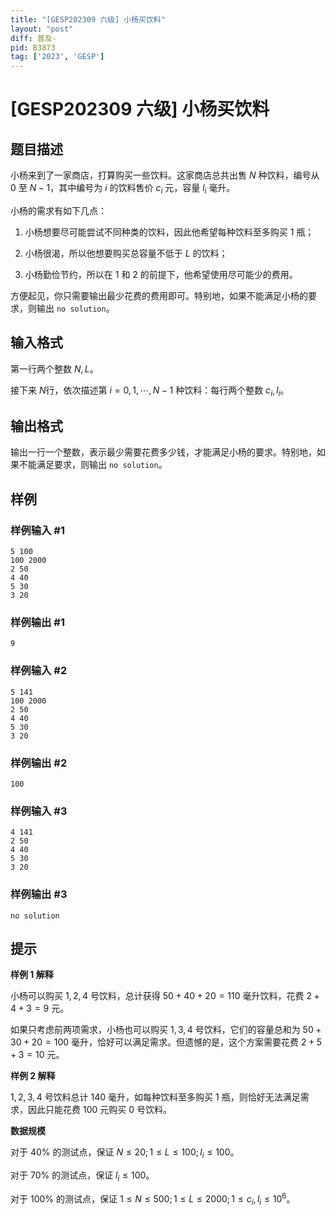 ```yaml
---
title: "[GESP202309 六级] 小杨买饮料"
layout: "post"
diff: 普及-
pid: B3873
tag: ['2023', 'GESP']
---
```

# [GESP202309 六级] 小杨买饮料
## 题目描述

小杨来到了一家商店，打算购买一些饮料。这家商店总共出售 $N$ 种饮料，编号从 $0$ 至 $N-1$，其中编号为 $i$ 的饮料售价 $c_i$ 元，容量 $l_i$ 毫升。

小杨的需求有如下几点：

1. 小杨想要尽可能尝试不同种类的饮料，因此他希望每种饮料至多购买 $1$ 瓶；

2. 小杨很渴，所以他想要购买总容量不低于 $L$ 的饮料；

3. 小杨勤俭节约，所以在 $1$ 和 $2$ 的前提下，他希望使用尽可能少的费用。

方便起见，你只需要输出最少花费的费用即可。特别地，如果不能满足小杨的要求，则输出 `no solution`。
## 输入格式

第一行两个整数 $N,L$。

接下来 $N$行，依次描述第 $i=0,1,\cdots,N-1$ 种饮料：每行两个整数 $c_i,l_i$。
## 输出格式

输出一行一个整数，表示最少需要花费多少钱，才能满足小杨的要求。特别地，如果不能满足要求，则输出 `no solution`。
## 样例

### 样例输入 #1
```
5 100
100 2000
2 50
4 40
5 30
3 20
```
### 样例输出 #1
```
9
```
### 样例输入 #2
```
5 141
100 2000
2 50
4 40
5 30
3 20
```
### 样例输出 #2
```
100
```
### 样例输入 #3
```
4 141
2 50
4 40
5 30
3 20
```
### 样例输出 #3
```
no solution
```
## 提示

**样例 1 解释**

小杨可以购买 $1,2,4$ 号饮料，总计获得 $50+40+20=110$ 毫升饮料，花费 $2+4+3=9$ 元。

如果只考虑前两项需求，小杨也可以购买 $1,3,4$ 号饮料，它们的容量总和为 $50+30+20=100$ 毫升，恰好可以满足需求。但遗憾的是，这个方案需要花费 $2+5+3=10$ 元。

**样例 2 解释**

$1,2,3,4$ 号饮料总计 $140$ 毫升，如每种饮料至多购买 $1$ 瓶，则恰好无法满足需求，因此只能花费 $100$ 元购买 $0$ 号饮料。

**数据规模**

对于 $40\%$ 的测试点，保证 $N \le 20;1\le L \le 100; l_i \le 100$。

对于 $70\%$ 的测试点，保证 $l_i \le 100$。

对于 $100\%$ 的测试点，保证 $1\le N \le 500;1\le L \le 2000; 1\le c_i,l_i \le 10^6$。
